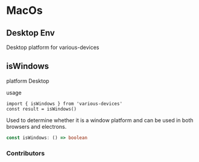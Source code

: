 # MacOs

## Desktop Env

Desktop platform for various-devices

## isWindows

platform Desktop

usage

```js{6}
import { isWindows } from 'various-devices'
const result = isWindows()

```

Used to determine whether it is a window platform and can be used in both browsers and electrons. 

```ts
const isWindows: () => boolean
```


### Contributors